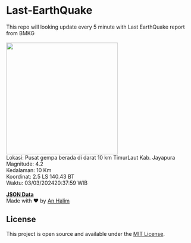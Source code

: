 # Last-EarthQuake
This repo will looking update every 5 minute with Last EarthQuake report from BMKG
<br>
<br>
<img src="https://static.bmkg.go.id/20240303203759.mmi.jpg" width="300"/>
<br>
Lokasi: Pusat gempa berada di darat 10 km TimurLaut Kab. Jayapura <br>
Magnitude: 4.2 <br>
Kedalaman: 10 Km <br>
Koordinat: 2.5 LS 140.43 BT <br>
Waktu: 03/03/202420:37:59 WIB <br>

<a href="./data/data.json">**JSON Data**</a>
<br>
Made with ❤️ by <a href="https://github.com/an-halim">An Halim</a>
## License

This project is open source and available under the [MIT License](LICENSE).

